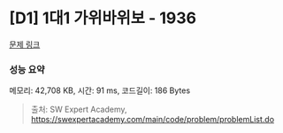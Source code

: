 # [D1] 1대1 가위바위보 - 1936 

[문제 링크](https://swexpertacademy.com/main/code/problem/problemDetail.do?contestProbId=AV5PjKXKALcDFAUq) 

### 성능 요약

메모리: 42,708 KB, 시간: 91 ms, 코드길이: 186 Bytes



> 출처: SW Expert Academy, https://swexpertacademy.com/main/code/problem/problemList.do